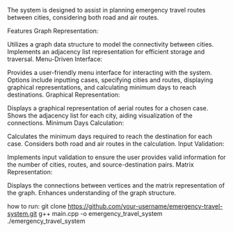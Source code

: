 The system is designed to assist in planning emergency travel routes between cities, considering both road and air routes.

Features
Graph Representation:

Utilizes a graph data structure to model the connectivity between cities.
Implements an adjacency list representation for efficient storage and traversal.
Menu-Driven Interface:

Provides a user-friendly menu interface for interacting with the system.
Options include inputting cases, specifying cities and routes, displaying graphical representations, and calculating minimum days to reach destinations.
Graphical Representation:

Displays a graphical representation of aerial routes for a chosen case.
Shows the adjacency list for each city, aiding visualization of the connections.
Minimum Days Calculation:

Calculates the minimum days required to reach the destination for each case.
Considers both road and air routes in the calculation.
Input Validation:

Implements input validation to ensure the user provides valid information for the number of cities, routes, and source-destination pairs.
Matrix Representation:

Displays the connections between vertices and the matrix representation of the graph.
Enhances understanding of the graph structure.

how to run:
git clone https://github.com/your-username/emergency-travel-system.git
g++ main.cpp -o emergency_travel_system
./emergency_travel_system

